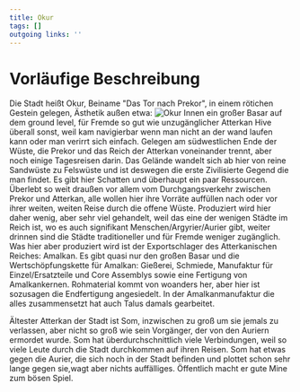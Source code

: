 ```yaml
---
title: Okur  
tags: []
outgoing links: ''  
---
```

# Vorläufige Beschreibung
Die Stadt heißt Okur, Beiname "Das Tor nach Prekor", in einem rötichen Gestein gelegen, Ästhetik außen etwa: ![Okur](https://i.pinimg.com/originals/3a/d6/b7/3ad6b71eef7c38cd09617de6a88c3c2e.jpg)
Innen ein großer Basar auf dem ground level, für Fremde so gut wie unzugänglicher Atterkan Hive überall sonst, weil kam navigierbar wenn man nicht an der wand laufen kann oder man verirrt sich einfach.
Gelegen am südwestlichen Ende der Wüste, die Prekor und das Reich der Atterkan voneinander trennt, aber noch einige Tagesreisen darin. Das Gelände wandelt sich ab hier von reine Sandwüste zu Felswüste und ist deswegen die erste Zivilisierte Gegend die man findet. Es gibt hier Schatten und überhaupt ein paar Ressourcen.
Überlebt so weit draußen vor allem vom Durchgangsverkehr zwischen Prekor und Atterkan, alle wollen hier ihre Vorräte auffüllen nach oder vor ihrer weiten, weiten Reise durch die offene Wüste. Produziert wird hier daher wenig, aber sehr viel gehandelt, weil das eine der wenigen Städte im Reich ist, wo es auch signifikant Menschen/Argyrier/Aurier gibt, weiter drinnen sind die Städte traditioneller und für Fremde weniger zugänglich. Was hier aber produziert wird ist der Exportschlager des Atterkanischen Reiches: Amalkan. Es gibt quasi nur den großen Basar und die Wertschöpfungskette für Amalkan: Gießerei, Schmiede, Manufaktur für Einzel/Ersatzteile und Core Assemblys sowie eine Fertigung von Amalkankernen. Rohmaterial kommt von woanders her, aber hier ist sozusagen die Endfertigung angesiedelt. In der Amalkanmanufaktur die alles zusammensetzt hat auch Talus damals gearbeitet.

Ältester Atterkan der Stadt ist Som, inzwischen zu groß um sie jemals zu verlassen, aber nicht so groß wie sein Vorgänger, der von den Auriern ermordet wurde. Som hat überdurchschnittlich viele Verbindungen, weil so viele Leute durch die Stadt durchkommen auf ihren Reisen. Som hat etwas gegen die Aurier, die sich noch in der Stadt befinden und plottet schon sehr lange gegen sie,wagt aber nichts auffälliges. Öffentlich macht er gute Mine zum bösen Spiel.
